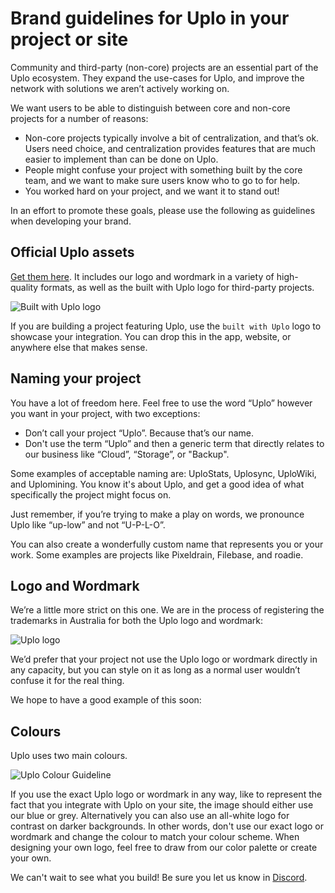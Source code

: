 # Brand guidelines for Uplo in your project or site

Community and third-party \(non-core\) projects are an essential part of the Uplo ecosystem. They expand the use-cases for Uplo, and improve the network with solutions we aren’t actively working on.

We want users to be able to distinguish between core and non-core projects for a number of reasons:

* Non-core projects typically involve a bit of centralization, and that’s ok. Users need choice, and centralization provides features that are much easier to implement than can be done on Uplo.
* People might confuse your project with something built by the core team, and we want to make sure users know who to go to for help.
* You worked hard on your project, and we want it to stand out!

In an effort to promote these goals, please use the following as guidelines when developing your brand.

## Official Uplo assets

[Get them here](https://github.com/uplocloud/brand-assets-official). It includes our logo and wordmark in a variety of high-quality formats, as well as the built with Uplo logo for third-party projects.


![Built with Uplo logo](./built-with-uplo/built-logo-colour-3000px-trans-png-01.png)

If you are building a project featuring Uplo, use the `built with Uplo` logo to showcase your integration. You can drop this in the app, website, or anywhere else that makes sense.

## Naming your project

You have a lot of freedom here. Feel free to use the word “Uplo” however you want in your project, with two exceptions:

* Don’t call your project “Uplo”. Because that’s our name.
* Don't use the term “Uplo” and then a generic term that directly relates to our business like “Cloud”, “Storage”, or "Backup".

Some examples of acceptable naming are: UploStats, Uplosync, UploWiki, and Uplomining. You know it's about Uplo, and get a good idea of what specifically the project might focus on.

Just remember, if you’re trying to make a play on words, we pronounce Uplo like “up-low” and not “U-P-L-O”.

You can also create a wonderfully custom name that represents you or your work. Some examples are projects like Pixeldrain, Filebase, and roadie.

## Logo and Wordmark

We’re a little more strict on this one. We are in the process of registering the trademarks in Australia for both the Uplo logo and wordmark:

![Uplo logo](./uplo-logo/logo-colour-3000px-trans-png-01.png)

We’d prefer that your project not use the Uplo logo or wordmark directly in any capacity, but you can style on it as long as a normal user wouldn’t confuse it for the real thing.

We hope to have a good example of this soon:

## Colours

Uplo uses two main colours.

![Uplo Colour Guideline](./colour-guideline/colour-guideline-png-01.png)


If you use the exact Uplo logo or wordmark in any way, like to represent the fact that you integrate with Uplo on your site, the image should either use our blue or grey. Alternatively you can also use an all-white logo for contrast on darker backgrounds. In other words, don't use our exact logo or wordmark and change the colour to match your colour scheme.
When designing your own logo, feel free to draw from our color palette or create your own.

We can't wait to see what you build! Be sure you let us know in [Discord](https://discord.gg/b2s3P9Cy6F).
